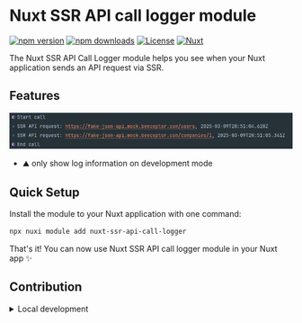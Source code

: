 # Nuxt SSR API call logger module

[![npm version][npm-version-src]][npm-version-href]
[![npm downloads][npm-downloads-src]][npm-downloads-href]
[![License][license-src]][license-href]
[![Nuxt][nuxt-src]][nuxt-href]

The Nuxt SSR API Call Logger module helps you see when your Nuxt application sends an API request via SSR. 


## Features

![](./assets/screenshot-1.png)

- ⛰ only show log information on development mode


## Quick Setup

Install the module to your Nuxt application with one command:

```bash
npx nuxi module add nuxt-ssr-api-call-logger
```

That's it! You can now use Nuxt SSR API call logger module in your Nuxt app ✨


## Contribution

<details>
  <summary>Local development</summary>
  
  ```bash
  # Install dependencies
  npm install
  
  # Generate type stubs
  npm run dev:prepare
  
  # Develop with the playground
  npm run dev
  
  # Build the playground
  npm run dev:build
  
  # Run ESLint
  npm run lint
  
  # Run Vitest
  npm run test
  npm run test:watch
  
  # Release new version
  npm run release
  ```

</details>


<!-- Badges -->
[npm-version-src]: https://img.shields.io/npm/v/nuxt-ssr-api-call-logger/latest.svg?style=flat&colorA=020420&colorB=00DC82
[npm-version-href]: https://npmjs.com/package/nuxt-ssr-api-call-logger

[npm-downloads-src]: https://img.shields.io/npm/dm/nuxt-ssr-api-call-logger.svg?style=flat&colorA=020420&colorB=00DC82
[npm-downloads-href]: https://npm.chart.dev/nuxt-ssr-api-call-logger

[license-src]: https://img.shields.io/npm/l/nuxt-ssr-api-call-logger.svg?style=flat&colorA=020420&colorB=00DC82
[license-href]: https://npmjs.com/package/nuxt-ssr-api-call-logger

[nuxt-src]: https://img.shields.io/badge/Nuxt-020420?logo=nuxt.js
[nuxt-href]: https://nuxt.com
